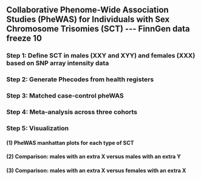 ## Collaborative Phenome-Wide Association Studies (PheWAS) for Individuals with Sex Chromosome Trisomies (SCT) --- FinnGen data freeze 10

### Step 1: Define SCT in males (XXY and XYY) and females (XXX) based on SNP array intensity data


### Step 2: Generate Phecodes from health registers


### Step 3: Matched case-control pheWAS


### Step 4: Meta-analysis across three cohorts


### Step 5: Visualization
#### (1) PheWAS manhattan plots for each type of SCT
#### (2) Comparison: males with an extra X versus males with an extra Y 
#### (3) Comparison: males with an extra X versus females with an extra X 

